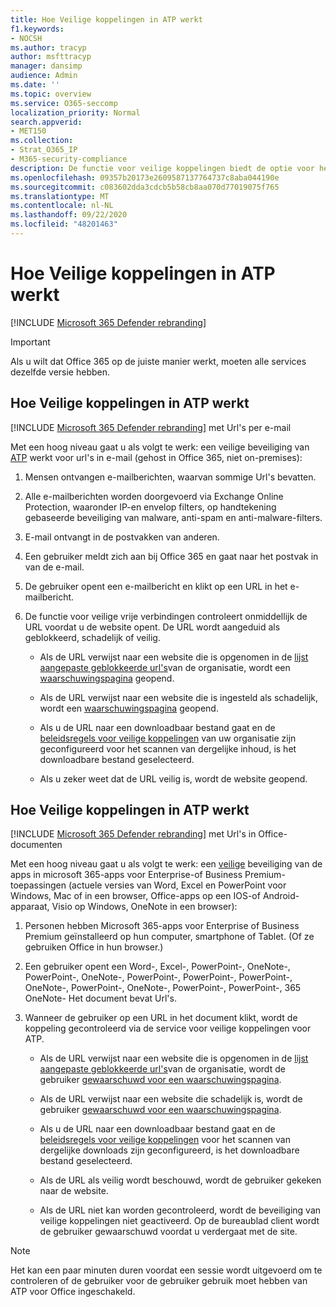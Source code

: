 ```yaml
---
title: Hoe Veilige koppelingen in ATP werkt
f1.keywords:
- NOCSH
ms.author: tracyp
author: msfttracyp
manager: dansimp
audience: Admin
ms.date: ''
ms.topic: overview
ms.service: O365-seccomp
localization_priority: Normal
search.appverid:
- MET150
ms.collection:
- Strat_O365_IP
- M365-security-compliance
description: De functie voor veilige koppelingen biedt de optie voor het in-of uitschakelen van hyperlinks in Office-documenten en e-mailberichten. Lees dit artikel voor meer informatie over de werking van veilige koppelingen voor ATP.
ms.openlocfilehash: 09357b20173e2609587137764737c8aba044190e
ms.sourcegitcommit: c083602dda3cdcb5b58cb8aa070d77019075f765
ms.translationtype: MT
ms.contentlocale: nl-NL
ms.lasthandoff: 09/22/2020
ms.locfileid: "48201463"
---
```

# <a name="how-atp-safe-links-works"></a>Hoe Veilige koppelingen in ATP werkt

[!INCLUDE [Microsoft 365 Defender rebranding](../includes/microsoft-defender-for-office.md)]

> [!IMPORTANT] 
> Als u wilt dat Office 365 op de juiste manier werkt, moeten alle services dezelfde versie hebben.
         
## <a name="how-atp-safe-links-works"></a>Hoe Veilige koppelingen in ATP werkt

[!INCLUDE [Microsoft 365 Defender rebranding](../includes/microsoft-defender-for-office.md)]
 met Url's per e-mail

Met een hoog niveau gaat u als volgt te werk: een veilige beveiliging van [ATP](atp-safe-links.md) werkt voor url's in e-mail (gehost in Office 365, niet on-premises):
  
1. Mensen ontvangen e-mailberichten, waarvan sommige Url's bevatten.
    
2. Alle e-mailberichten worden doorgevoerd via Exchange Online Protection, waaronder IP-en envelop filters, op handtekening gebaseerde beveiliging van malware, anti-spam en anti-malware-filters. 
    
3. E-mail ontvangt in de postvakken van anderen.
    
4. Een gebruiker meldt zich aan bij Office 365 en gaat naar het postvak in van de e-mail.
    
5. De gebruiker opent een e-mailbericht en klikt op een URL in het e-mailbericht.
    
6. De functie voor veilige vrije verbindingen controleert onmiddellijk de URL voordat u de website opent. De URL wordt aangeduid als geblokkeerd, schadelijk of veilig.
        
   - Als de URL verwijst naar een website die is opgenomen in de [lijst aangepaste geblokkeerde url's](set-up-a-custom-blocked-urls-list-atp.md)van de organisatie, wordt een [waarschuwingspagina](atp-safe-links-warning-pages.md) geopend. 
    
   - Als de URL verwijst naar een website die is ingesteld als schadelijk, wordt een [waarschuwingspagina](atp-safe-links-warning-pages.md) geopend. 
    
   - Als u de URL naar een downloadbaar bestand gaat en de [beleidsregels voor veilige koppelingen](set-up-atp-safe-links-policies.md) van uw organisatie zijn geconfigureerd voor het scannen van dergelijke inhoud, is het downloadbare bestand geselecteerd. 
    
   - Als u zeker weet dat de URL veilig is, wordt de website geopend.
    
## <a name="how-atp-safe-links-works"></a>Hoe Veilige koppelingen in ATP werkt

[!INCLUDE [Microsoft 365 Defender rebranding](../includes/microsoft-defender-for-office.md)]
 met Url's in Office-documenten 

Met een hoog niveau gaat u als volgt te werk: een [veilige](atp-safe-links.md) beveiliging van de apps in microsoft 365-apps voor Enterprise-of Business Premium-toepassingen (actuele versies van Word, Excel en PowerPoint voor Windows, Mac of in een browser, Office-apps op een IOS-of Android-apparaat, Visio op Windows, OneNote in een browser):
  
1. Personen hebben Microsoft 365-apps voor Enterprise of Business Premium geïnstalleerd op hun computer, smartphone of Tablet. (Of ze gebruiken Office in hun browser.)
    
2. Een gebruiker opent een Word-, Excel-, PowerPoint-, OneNote-, PowerPoint-, OneNote-, PowerPoint-, PowerPoint-, PowerPoint-, OneNote-, PowerPoint-, OneNote-, PowerPoint-, PowerPoint-, 365 OneNote- Het document bevat Url's.
    
3. Wanneer de gebruiker op een URL in het document klikt, wordt de koppeling gecontroleerd via de service voor veilige koppelingen voor ATP.
    
   - Als de URL verwijst naar een website die is opgenomen in de [lijst aangepaste geblokkeerde url's](set-up-a-custom-blocked-urls-list-atp.md)van de organisatie, wordt de gebruiker [gewaarschuwd voor een waarschuwingspagina](atp-safe-links-warning-pages.md).
    
   - Als de URL verwijst naar een website die schadelijk is, wordt de gebruiker [gewaarschuwd voor een waarschuwingspagina](atp-safe-links-warning-pages.md).
    
   - Als u de URL naar een downloadbaar bestand gaat en de [beleidsregels voor veilige koppelingen](set-up-atp-safe-links-policies.md) voor het scannen van dergelijke downloads zijn geconfigureerd, is het downloadbare bestand geselecteerd. 
    
   - Als de URL als veilig wordt beschouwd, wordt de gebruiker gekeken naar de website.
      
   - Als de URL niet kan worden gecontroleerd, wordt de beveiliging van veilige koppelingen niet geactiveerd. Op de bureaublad client wordt de gebruiker gewaarschuwd voordat u verdergaat met de site.
      
> [!NOTE]
> Het kan een paar minuten duren voordat een sessie wordt uitgevoerd om te controleren of de gebruiker voor de gebruiker gebruik moet hebben van ATP voor Office ingeschakeld. 
      
